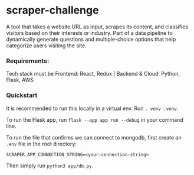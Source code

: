 # scraper-challenge
A tool that takes a website URL as input, scrapes its content, and classifies visitors based on their interests or industry. Part of a data pipeline to dynamically generate questions and multiple-choice options that help categorize users visiting the site.

### Requirements:
Tech stack must be Frontend: React, Redux | Backend & Cloud: Python, Flask, AWS

### Quickstart
It is recommended to run this locally in a virtual env. Run `. venv .venv`.

To run the Flask app, run `flask --app app run --debug` in your command line.

To run the file that confirms we can connect to mongodb, first create an `.env` file in the root directory:
```
SCRAPER_APP_CONNECTION_STRING=<your-connection-string>
```
Then simply run `python3 app/db.py`.
